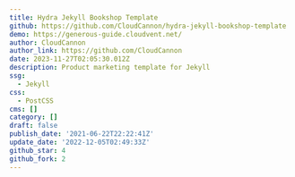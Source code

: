 ```yaml
---
title: Hydra Jekyll Bookshop Template
github: https://github.com/CloudCannon/hydra-jekyll-bookshop-template
demo: https://generous-guide.cloudvent.net/
author: CloudCannon
author_link: https://github.com/CloudCannon
date: 2023-11-27T02:05:30.012Z
description: Product marketing template for Jekyll
ssg:
  - Jekyll
css:
  - PostCSS
cms: []
category: []
draft: false
publish_date: '2021-06-22T22:22:41Z'
update_date: '2022-12-05T02:49:33Z'
github_star: 4
github_fork: 2
---
```

